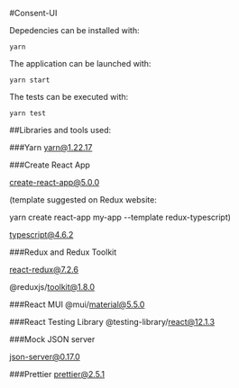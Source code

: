 #Consent-UI

Depedencies can be installed with:
```
yarn
```
The application can be launched with:
```
yarn start
```
The tests can be executed with:
```
yarn test
```

##Libraries and tools used:

###Yarn
yarn@1.22.17

###Create React App

create-react-app@5.0.0

(template suggested on Redux website:

yarn create react-app my-app --template redux-typescript)

typescript@4.6.2

###Redux and Redux Toolkit

react-redux@7.2.6

@reduxjs/toolkit@1.8.0

###React MUI
@mui/material@5.5.0

###React Testing Library
@testing-library/react@12.1.3

###Mock JSON server

json-server@0.17.0

###Prettier
prettier@2.5.1

